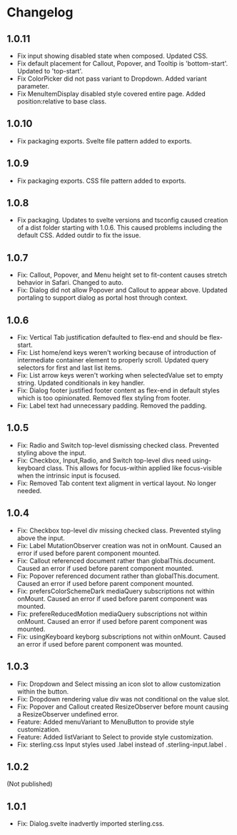 # Changelog

## 1.0.11

- Fix input showing disabled state when composed. Updated CSS.
- Fix default placement for Callout, Popover, and Tooltip is 'bottom-start'. Updated to 'top-start'.
- Fix ColorPicker did not pass variant to Dropdown. Added variant parameter.
- Fix MenuItemDisplay disabled style covered entire page. Added position:relative to base class.

## 1.0.10

- Fix packaging exports. Svelte file pattern added to exports.

## 1.0.9

- Fix packaging exports. CSS file pattern added to exports.

## 1.0.8

- Fix packaging. Updates to svelte versions and tsconfig caused creation of a dist folder starting with 1.0.6. This caused problems including the default CSS. Added outdir to fix the issue.

## 1.0.7

- Fix: Callout, Popover, and Menu height set to fit-content causes stretch behavior in Safari. Changed to auto.
- Fix: Dialog did not allow Popover and Callout to appear above. Updated portaling to support dialog as portal host through context.

## 1.0.6

- Fix: Vertical Tab justification defaulted to flex-end and should be flex-start.
- Fix: List home/end keys weren't working because of introduction of intermediate container element to properly scroll. Updated query selectors for first and last list items.
- Fix: List arrow keys weren't working when selectedValue set to empty string. Updated conditionals in key handler.
- Fix: Dialog footer justified footer content as flex-end in default styles which is too opinionated. Removed flex styling from footer.
- Fix: Label text had unnecessary padding. Removed the padding.

## 1.0.5

- Fix: Radio and Switch top-level dismissing checked class. Prevented styling above the input.
- Fix: Checkbox, Input,Radio, and Switch top-level divs need using-keyboard class. This allows for focus-within applied like focus-visible when the intrinsic input is focused.
- Fix: Removed Tab content text aligment in vertical layout. No longer needed.

## 1.0.4

- Fix: Checkbox top-level div missing checked class. Prevented styling above the input.
- Fix: Label MutationObserver creation was not in onMount. Caused an error if used before parent component mounted.
- Fix: Callout referenced document rather than globalThis.document. Caused an error if used before parent component mounted.
- Fix: Popover referenced document rather than globalThis.document. Caused an error if used before parent component mounted.
- Fix: prefersColorSchemeDark mediaQuery subscriptions not within onMount. Caused an error if used before parent component was mounted.
- Fix: prefereReducedMotion mediaQuery subscriptions not within onMount. Caused an error if used before parent component was mounted.
- Fix: usingKeyboard keyborg subscriptions not within onMount. Caused an error if used before parent component was mounted.

## 1.0.3

- Fix: Dropdown and Select missing an icon slot to allow customization within the button.
- Fix: Dropdown rendering value div was not conditional on the value slot.
- Fix: Popover and Callout created ResizeObserver before mount causing a ResizeObserver undefined error.
- Feature: Added menuVariant to MenuButton to provide style customization.
- Feature: Added listVariant to Select to provide style customization.
- Fix: sterling.css Input styles used .label instead of .sterling-input.label .

## 1.0.2

(Not published)

## 1.0.1

- Fix: Dialog.svelte inadvertly imported sterling.css.
